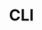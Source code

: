 ---
title: "CLI"
weight: 1
menu:
  root:
    title: "CLI"
  cli:
    parent: "cli_guides"
    identifier: "cli_overview"
    title: "Overview"
---